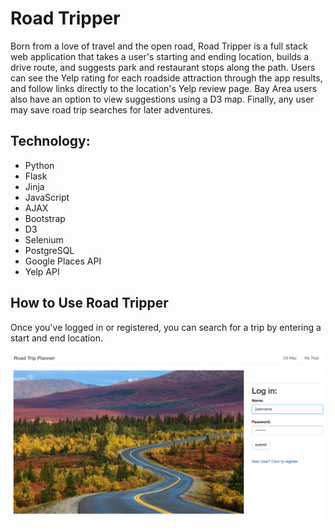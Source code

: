 # Road Tripper

Born from a love of travel and the open road, Road Tripper is a full stack web application that takes a user's starting and ending location, builds a drive route, and suggests park and restaurant stops along the path. Users can see the Yelp rating for each roadside attraction through the app results, and follow links directly to the location's Yelp review page. Bay Area users also have an option to view suggestions using a D3 map. Finally, any user may save road trip searches for later adventures.

## Technology:
* Python
* Flask
* Jinja
* JavaScript
* AJAX
* Bootstrap
* D3
* Selenium
* PostgreSQL
* Google Places API
* Yelp API

## How to Use Road Tripper

Once you've logged in or registered, you can search for a trip by entering a start and end location.

![alt text](/static/Homepage_screenshot.png "Search page view")